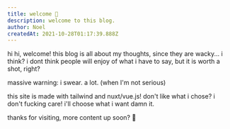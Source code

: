 ```yaml
---
title: welcome 🌺
description: welcome to this blog.
author: Noel
createdAt: 2021-10-28T01:17:39.888Z
---
```


hi hi, welcome! this blog is all about my thoughts, since they are wacky... i think? i dont think people will enjoy of what
i have to say, but it is worth a shot, right?

massive warning: i swear. a lot. (when I'm not serious)

this site is made with tailwind and nuxt/vue.js! don't like what i chose? i don't fucking care! i'll choose what i want damn it.

thanks for visiting, more content up soon? :eyes:
